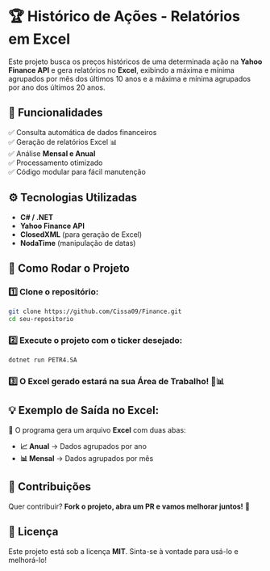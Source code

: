 # 🏆 Histórico de Ações - Relatórios em Excel

Este projeto busca os preços históricos de uma determinada ação na **Yahoo Finance API** e gera relatórios no **Excel**, exibindo a máxima e mínima agrupados por mês dos últimos 10 anos e a máxima e mínima agrupados por ano dos últimos 20 anos.

## 📌 Funcionalidades
✅ Consulta automática de dados financeiros  
✅ Geração de relatórios Excel 📊  
✅ Análise **Mensal e Anual**  
✅ Processamento otimizado  
✅ Código modular para fácil manutenção  

## ⚙️ Tecnologias Utilizadas
- **C# / .NET**
- **Yahoo Finance API**
- **ClosedXML** (para geração de Excel)
- **NodaTime** (manipulação de datas)

## 🚀 Como Rodar o Projeto

### 1️⃣ **Clone o repositório:**
```sh
git clone https://github.com/Cissa09/Finance.git
cd seu-repositorio
```

### 2️⃣ **Execute o projeto com o ticker desejado:**
```sh
dotnet run PETR4.SA
```

### 3️⃣ **O Excel gerado estará na sua Área de Trabalho!** 📝📊  

## 💡 Exemplo de Saída no Excel:
📂 O programa gera um arquivo **Excel** com duas abas:
- **📈 Anual** → Dados agrupados por ano
- **📊 Mensal** → Dados agrupados por mês

## 🤝 Contribuições
Quer contribuir? **Fork o projeto, abra um PR e vamos melhorar juntos!** 🚀  

## 📜 Licença
Este projeto está sob a licença **MIT**. Sinta-se à vontade para usá-lo e melhorá-lo!  

